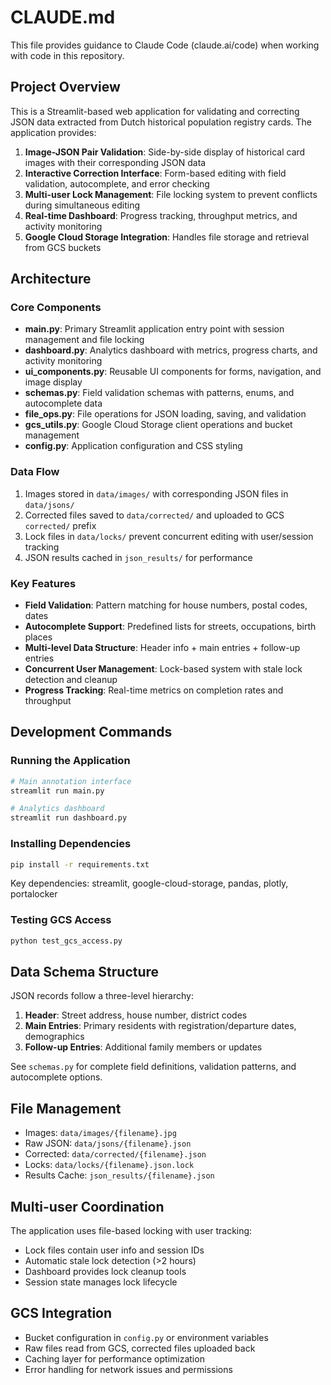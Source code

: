 # CLAUDE.md

This file provides guidance to Claude Code (claude.ai/code) when working with code in this repository.

## Project Overview

This is a Streamlit-based web application for validating and correcting JSON data extracted from Dutch historical population registry cards. The application provides:

1. **Image-JSON Pair Validation**: Side-by-side display of historical card images with their corresponding JSON data
2. **Interactive Correction Interface**: Form-based editing with field validation, autocomplete, and error checking
3. **Multi-user Lock Management**: File locking system to prevent conflicts during simultaneous editing
4. **Real-time Dashboard**: Progress tracking, throughput metrics, and activity monitoring
5. **Google Cloud Storage Integration**: Handles file storage and retrieval from GCS buckets

## Architecture

### Core Components

- **main.py**: Primary Streamlit application entry point with session management and file locking
- **dashboard.py**: Analytics dashboard with metrics, progress charts, and activity monitoring  
- **ui_components.py**: Reusable UI components for forms, navigation, and image display
- **schemas.py**: Field validation schemas with patterns, enums, and autocomplete data
- **file_ops.py**: File operations for JSON loading, saving, and validation
- **gcs_utils.py**: Google Cloud Storage client operations and bucket management
- **config.py**: Application configuration and CSS styling

### Data Flow

1. Images stored in `data/images/` with corresponding JSON files in `data/jsons/`
2. Corrected files saved to `data/corrected/` and uploaded to GCS `corrected/` prefix
3. Lock files in `data/locks/` prevent concurrent editing with user/session tracking
4. JSON results cached in `json_results/` for performance

### Key Features

- **Field Validation**: Pattern matching for house numbers, postal codes, dates
- **Autocomplete Support**: Predefined lists for streets, occupations, birth places
- **Multi-level Data Structure**: Header info + main entries + follow-up entries
- **Concurrent User Management**: Lock-based system with stale lock detection and cleanup
- **Progress Tracking**: Real-time metrics on completion rates and throughput

## Development Commands

### Running the Application

```bash
# Main annotation interface
streamlit run main.py

# Analytics dashboard  
streamlit run dashboard.py
```

### Installing Dependencies

```bash
pip install -r requirements.txt
```

Key dependencies: streamlit, google-cloud-storage, pandas, plotly, portalocker

### Testing GCS Access

```bash
python test_gcs_access.py
```

## Data Schema Structure

JSON records follow a three-level hierarchy:

1. **Header**: Street address, house number, district codes
2. **Main Entries**: Primary residents with registration/departure dates, demographics  
3. **Follow-up Entries**: Additional family members or updates

See `schemas.py` for complete field definitions, validation patterns, and autocomplete options.

## File Management

- Images: `data/images/{filename}.jpg`
- Raw JSON: `data/jsons/{filename}.json` 
- Corrected: `data/corrected/{filename}.json`
- Locks: `data/locks/{filename}.json.lock`
- Results Cache: `json_results/{filename}.json`

## Multi-user Coordination

The application uses file-based locking with user tracking:
- Lock files contain user info and session IDs
- Automatic stale lock detection (>2 hours)  
- Dashboard provides lock cleanup tools
- Session state manages lock lifecycle

## GCS Integration

- Bucket configuration in `config.py` or environment variables
- Raw files read from GCS, corrected files uploaded back
- Caching layer for performance optimization
- Error handling for network issues and permissions